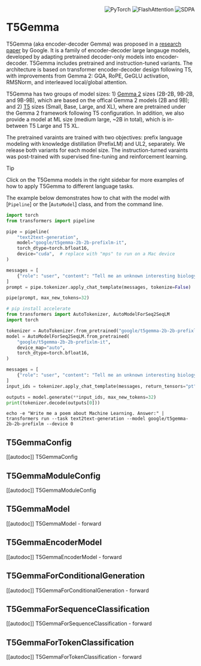 
<!--Copyright 2025 The HuggingFace Team. All rights reserved.

Licensed under the Apache License, Version 2.0 (the "License"); you may not use this file except in compliance with
the License. You may obtain a copy of the License at

http://www.apache.org/licenses/LICENSE-2.0

Unless required by applicable law or agreed to in writing, software distributed under the License is distributed on
an "AS IS" BASIS, WITHOUT WARRANTIES OR CONDITIONS OF ANY KIND, either express or implied. See the License for the
specific language governing permissions and limitations under the License.

⚠️ Note that this file is in Markdown but contain specific syntax for our doc-builder (similar to MDX) that may not be
rendered properly in your Markdown viewer.

-->
<div style="float: right;">
    <div class="flex flex-wrap space-x-1">
        <img alt="PyTorch" src="https://img.shields.io/badge/PyTorch-DE3412?style=flat&logo=pytorch&logoColor=white">
        <img alt="FlashAttention" src="https://img.shields.io/badge/%E2%9A%A1%EF%B8%8E%20FlashAttention-eae0c8?style=flat">
        <img alt="SDPA" src="https://img.shields.io/badge/SDPA-DE3412?style=flat&logo=pytorch&logoColor=white">
    </div>
</div>

# T5Gemma

T5Gemma (aka encoder-decoder Gemma) was proposed in a [research paper](https://arxiv.org/abs/2504.06225) by Google. It is a family of encoder-decoder large langauge models, developed by adapting pretrained decoder-only models into encoder-decoder. T5Gemma includes pretrained and instruction-tuned variants. The architecture is based on transformer encoder-decoder design following T5, with improvements from Gemma 2: GQA, RoPE, GeGLU activation, RMSNorm, and interleaved local/global attention.

T5Gemma has two groups of model sizes: 1) [Gemma 2](https://ai.google.dev/gemma/docs/core/model_card_2) sizes (2B-2B, 9B-2B, and 9B-9B), which are based on the offical Gemma 2 models (2B and 9B); and 2) [T5](https://arxiv.org/abs/1910.10683) sizes (Small, Base, Large, and XL), where are pretrained under the Gemma 2 framework following T5 configuration. In addition, we also provide a model at ML size (medium large, ~2B in total), which is in-between T5 Large and T5 XL.

The pretrained varaints are trained with two objectives: prefix language modeling with knowledge distillation (PrefixLM) and UL2, separately. We release both variants for each model size. The instruction-turned varaints was post-trained with supervised fine-tuning and reinforcement learning.

> [!TIP]
> Click on the T5Gemma models in the right sidebar for more examples of how to apply T5Gemma to different language tasks.

The example below demonstrates how to chat with the model with [`Pipeline`] or the [`AutoModel`] class, and from the command line.

<hfoptions id="usage">
<hfoption id="Pipeline">


```python
import torch
from transformers import pipeline

pipe = pipeline(
    "text2text-generation",
    model="google/t5gemma-2b-2b-prefixlm-it",
    torch_dtype=torch.bfloat16,
    device="cuda",  # replace with "mps" to run on a Mac device
)

messages = [
    {"role": "user", "content": "Tell me an unknown interesting biology fact about the brain."},
]
prompt = pipe.tokenizer.apply_chat_template(messages, tokenize=False)

pipe(prompt, max_new_tokens=32)
```

</hfoption>
<hfoption id="AutoModel">

```python
# pip install accelerate
from transformers import AutoTokenizer, AutoModelForSeq2SeqLM
import torch

tokenizer = AutoTokenizer.from_pretrained("google/t5gemma-2b-2b-prefixlm-it")
model = AutoModelForSeq2SeqLM.from_pretrained(
    "google/t5gemma-2b-2b-prefixlm-it",
    device_map="auto",
    torch_dtype=torch.bfloat16,
)

messages = [
    {"role": "user", "content": "Tell me an unknown interesting biology fact about the brain."},
]
input_ids = tokenizer.apply_chat_template(messages, return_tensors="pt", return_dict=True).to("cuda")

outputs = model.generate(**input_ids, max_new_tokens=32)
print(tokenizer.decode(outputs[0]))
```

</hfoption>
<hfoption id="transformers CLI">

```
echo -e "Write me a poem about Machine Learning. Answer:" | transformers run --task text2text-generation --model google/t5gemma-2b-2b-prefixlm --device 0
```
</hfoption>
</hfoptions>

## T5GemmaConfig

[[autodoc]] T5GemmaConfig

## T5GemmaModuleConfig

[[autodoc]] T5GemmaModuleConfig

## T5GemmaModel

[[autodoc]] T5GemmaModel
    - forward

## T5GemmaEncoderModel

[[autodoc]] T5GemmaEncoderModel
    - forward

## T5GemmaForConditionalGeneration

[[autodoc]] T5GemmaForConditionalGeneration
    - forward

## T5GemmaForSequenceClassification

[[autodoc]] T5GemmaForSequenceClassification
    - forward

## T5GemmaForTokenClassification

[[autodoc]] T5GemmaForTokenClassification
    - forward
